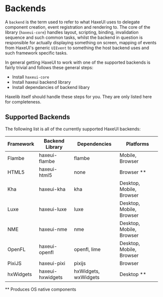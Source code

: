 Backends
================================
A `backend` is the term used to refer to what HaxeUI uses to delegate component creation, event registration and rendering to. The core of the library (`haxeui-core`) handles layout, scripting, binding, invalidation sequence and such common tasks, whilst the backend in question is responsible for actually displaying something on screen, mapping of events from HaxeUI's generic `UIEvent` to something the host backend uses and such framework specific tasks.

In general getting HaxeUI to work with one of the supported backends is fairly trivial and follows these general steps:

* Install `haxeui-core`
* Install haxeui backend library
* Install dependancies of backend libary

Haxelib itself should handle these steps for you. They are only listed here for completeness. 

Supported Backends
-------------------------
The following list is all of the currently supported HaxeUI backends:

Framework | Backend Library  | Dependencies         | Platforms |
--------- | ---------------- | -------------------- | ---------
Flambe    | haxeui-flambe    | flambe               | Mobile, Browser
HTML5     | haxeui-html5     | none                 | Browser **
Kha       | haxeui-kha       | kha                  | Desktop, Mobile, Browser
Luxe      | haxeui-luxe      | luxe                 | Desktop, Mobile, Browser
NME       | haxeui-nme       | nme                  | Desktop, Mobile, Browser
OpenFL    | haxeui-openfl    | openfl, lime         | Desktop, Mobile, Browser
PixiJS    | haxeui-pixi      | pixijs               | Browser
hxWidgets | haxeui-hxwidgets | hxWidgets, wxWidgets | Desktop **

** Produces OS native components
